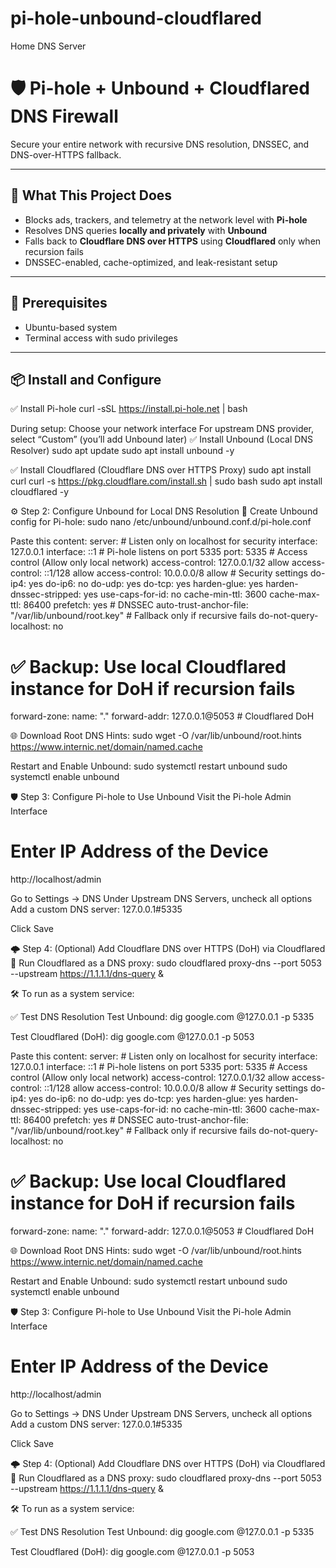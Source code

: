 # pi-hole-unbound-cloudflared
Home DNS Server

# 🛡️ Pi-hole + Unbound + Cloudflared DNS Firewall

Secure your entire network with recursive DNS resolution, DNSSEC, and DNS-over-HTTPS fallback.

---

## 🔧 What This Project Does

- Blocks ads, trackers, and telemetry at the network level with **Pi-hole**
- Resolves DNS queries **locally and privately** with **Unbound**
- Falls back to **Cloudflare DNS over HTTPS** using **Cloudflared** only when recursion fails
- DNSSEC-enabled, cache-optimized, and leak-resistant setup

---

## 🧰 Prerequisites

- Ubuntu-based system
- Terminal access with sudo privileges

---

## 📦 Install and Configure

✅ Install Pi-hole
curl -sSL https://install.pi-hole.net | bash

During setup:
Choose your network interface
For upstream DNS provider, select “Custom” (you’ll add Unbound later)
✅ Install Unbound (Local DNS Resolver)
sudo apt update
sudo apt install unbound -y

✅ Install Cloudflared (Cloudflare DNS over HTTPS Proxy)
sudo apt install curl
curl -s https://pkg.cloudflare.com/install.sh | sudo bash
sudo apt install cloudflared -y


⚙️ Step 2: Configure Unbound for Local DNS Resolution
🔧 Create Unbound config for Pi-hole:
sudo nano /etc/unbound/unbound.conf.d/pi-hole.conf

Paste this content:
server:
    # Listen only on localhost for security
    interface: 127.0.0.1
    interface: ::1
    # Pi-hole listens on port 5335
    port: 5335
    # Access control (Allow only local network)
    access-control: 127.0.0.1/32 allow
    access-control: ::1/128 allow
    access-control: 10.0.0.0/8 allow
    # Security settings
    do-ip4: yes
    do-ip6: no
    do-udp: yes
    do-tcp: yes
    harden-glue: yes
    harden-dnssec-stripped: yes
    use-caps-for-id: no
    cache-min-ttl: 3600
    cache-max-ttl: 86400
    prefetch: yes
    # DNSSEC
    auto-trust-anchor-file: "/var/lib/unbound/root.key"
    # Fallback only if recursive fails
    do-not-query-localhost: no
# ✅ Backup: Use local Cloudflared instance for DoH if recursion fails
forward-zone:
    name: "."
    forward-addr: 127.0.0.1@5053  # Cloudflared DoH


🌐 Download Root DNS Hints:
sudo wget -O /var/lib/unbound/root.hints https://www.internic.net/domain/named.cache

Restart and Enable Unbound:
sudo systemctl restart unbound
sudo systemctl enable unbound

🛡️ Step 3: Configure Pi-hole to Use Unbound
Visit the Pi-hole Admin Interface
# Enter IP Address of the Device
http://localhost/admin

Go to Settings → DNS
Under Upstream DNS Servers, uncheck all options
Add a custom DNS server:
127.0.0.1#5335

Click Save

🌩️ Step 4: (Optional) Add Cloudflare DNS over HTTPS (DoH) via Cloudflared
🔧 Run Cloudflared as a DNS proxy:
sudo cloudflared proxy-dns --port 5053 --upstream https://1.1.1.1/dns-query &


🛠️ To run as a system service:


✅ Test DNS Resolution
Test Unbound:
dig google.com @127.0.0.1 -p 5335

Test Cloudflared (DoH):
dig google.com @127.0.0.1 -p 5053



Paste this content:
server:
    # Listen only on localhost for security
    interface: 127.0.0.1
    interface: ::1
    # Pi-hole listens on port 5335
    port: 5335
    # Access control (Allow only local network)
    access-control: 127.0.0.1/32 allow
    access-control: ::1/128 allow
    access-control: 10.0.0.0/8 allow
    # Security settings
    do-ip4: yes
    do-ip6: no
    do-udp: yes
    do-tcp: yes
    harden-glue: yes
    harden-dnssec-stripped: yes
    use-caps-for-id: no
    cache-min-ttl: 3600
    cache-max-ttl: 86400
    prefetch: yes
    # DNSSEC
    auto-trust-anchor-file: "/var/lib/unbound/root.key"
    # Fallback only if recursive fails
    do-not-query-localhost: no
# ✅ Backup: Use local Cloudflared instance for DoH if recursion fails
forward-zone:
    name: "."
    forward-addr: 127.0.0.1@5053  # Cloudflared DoH


🌐 Download Root DNS Hints:
sudo wget -O /var/lib/unbound/root.hints https://www.internic.net/domain/named.cache

Restart and Enable Unbound:
sudo systemctl restart unbound
sudo systemctl enable unbound

🛡️ Step 3: Configure Pi-hole to Use Unbound
Visit the Pi-hole Admin Interface
# Enter IP Address of the Device
http://localhost/admin

Go to Settings → DNS
Under Upstream DNS Servers, uncheck all options
Add a custom DNS server:
127.0.0.1#5335

Click Save

🌩️ Step 4: (Optional) Add Cloudflare DNS over HTTPS (DoH) via Cloudflared
🔧 Run Cloudflared as a DNS proxy:
sudo cloudflared proxy-dns --port 5053 --upstream https://1.1.1.1/dns-query &


🛠️ To run as a system service:


✅ Test DNS Resolution
Test Unbound:
dig google.com @127.0.0.1 -p 5335

Test Cloudflared (DoH):
dig google.com @127.0.0.1 -p 5053

